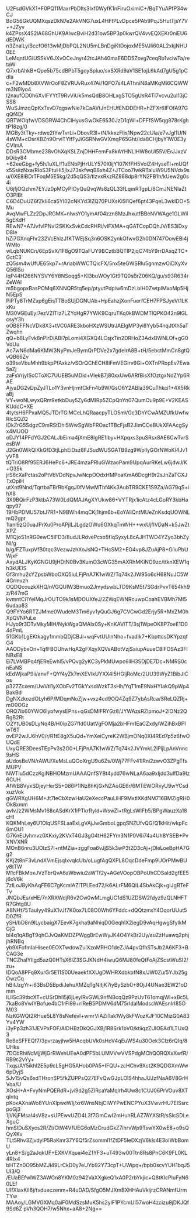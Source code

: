 U2FsdGVkX1+F0PQ11MaxrPbDIts3lxf0WyfK1nFiruOximiC+/BqTYuAPfP34wCJ
BoG56GkUQMXqszDkN7e2AkVNG7uxL4HFtPLvDpce5PAb9PqJ5HutTjsY7V++JZyv
k4ZPssX4S2lA68GhUK9AlwcBviH2d31ow5BP3p0kwrQV4vvEQXEKr0niEU6dEDWK
n3ZnalLyiBccfO613wMjDbPQL2NU5mLBnDgiKtDojoxME5VJli60AL2xkjNHU0EE
LeMqntUGiUSSkV6JXvOCeJnyr42tcJAh40maE6DD5Zovg7ceqRb1vciwTa/retaW
Q7xrbAhkB+Qpe5b75cdBPbT5goySpluo/sxSXRd9aV1SE1ojL6kAd7gU5g1pCdIa
c+F2wMDb8XVWrOoF8ZVRUvRux47Ai/1QFO7s4LAThniN8aMKqMi6CQWWm3N9iyo4
l2naufOD0h6XvIFYYtT9RvViUk5msQdB8OHLxgSTO5gUsR4TI7vcvu2ul13jCSS8
WuSJmzqQpKxTxvD7qgswNie7kCaAVtJnEHUfENDDEHR+hZFXr6IFOfA97GqQf4D/
QBTWOqfwVDSGRW4ChClHyusGwOkE6530JzD1qWl+DFFfSW5qg878rKghtP18zg/0
MGBy3tTky+rdwe2tYwTvrLi+DbovR3l+tN/kkxzFIis1Npw22cUla/e7vJgl1U/N
4sWM+cDsrXBZn9OrviTYlfFyJiGSRNwGVXmqP65Ght/Ida8CHjbyY1W0E3yCVImA
DDsR3CMbme238vOhXqKSLZnjDHHFemFx8kAYHNLlHW8oUl55V/ErJJxzVbOiby84
+62eeGbg+fy5h/luXL/f1uENbPjHrULY570XlijY107KfFH5VolZ4HyseTl+mUQf
x5SsiizNxa/RIoS3FtuHi5jlxJ73skfwqB8xh4Z+JTCoo7IwkRTaIuW9U5NVdx9s
u/0XE8lBDrTFoqM5E5kg/2d5qQS3/tlzvxRkzRZ868dp8rYN2FB1h/kUew2g0s4i
U6jfjOQzhm7EYJz0pMCyPIOyQuQvqWs8zQL33fLqmRTgpL/8CmJNENlaZtO3PlBt
C6D4DuUZ6fZkIi6ca5YI02cNKYd3IZQ70PUXsKi5I1Qef6pt43PqeL3wkIDO+5Mu
AvqMwFLZz2DpJRGMK+nIwsYO1ymAf04zzn8MzJhxutfBBeNVWAge1GLWil5gEKdH
REwN7+A7JvfvlPNvI2SKKxSvkCdcRHRi/vlFXMA+qGATCopDQhJV/ES3iDxyD8le
hZi7GXnqFhr232VcEhlzJfKTWEjSq3n6OSK2ynkOfwvG2h0DN747OowEBi4jWMlo
wLqbNUKCn/6EpSvX/1F8gO9TQaFUY9BCztbBQTIP2jqC74bY9rrDAxqZTC+GctC3
zQ5sm4wUfUE65kp7+rAriabWWCTQicFX/5nx5teGWSRlu5gnmzwOiDXyXvQ56ISu
IqP44H266NYSVY6Y8NSoqg5+KI3buWOy1Gt9TQ0sBrZ06KQ/gu/s93R634rZeWAl
m5bgopxBasPOMq6XNNQR5tq5ep/ptyutPdpiw6mDzLbIH0ZwtplMxoMp5HjN5EpS
PiPTy8TrMZxp6gEisTTBoSUjDGNUAb+HpEahzjXonFuerfCEH7FPSJyeVt1LKxKu
M30VGEuEyI7ezVZlTIz7LZYcHgR7YWK9CqruTKq0kBWDMTlQPKO42n9lGLcsyY3h
oOB8FFNcVDk8X3+tVC0ARE3kboHXzWSUtrJAElgMP3yi8Yyb54nqJtXh5aTZwqhn
qQ+b8LyFvk8nPlrDiABi7pLomi4XGXQ4LCsjxTin2DRHoZ3AdxBWNLOf+gG0VdUu
Ac7wN6dMa6KMW3NyPmJeBymQrPDVe2x7gdeIrA8B+tH/5ebctMmCn8gtQvQB66Zv
o39seVbuMhh9bkpPfAxkz/vSOrQChECH8iFmVEGirv6Gi+OXTnPRopEv7Ewa5aZj
zaFsVrjyIScCToXC7UUEB5uMDid+VIekB7j80xxUw6ARfBisXfOztgxNdZYp6RAE
AjyaDG2vDpZyJTLo1Y3vnHjrmtCkFn4b9W/GsO6Y2ABIa39CuThkci1+4X5RkaBj
VY+woNLwyxQRm9etkbDuy5Zy6dMIRp5ZCpQnYn07QumOu9p9E+V2KEASKUddC+XE
4tytsH6FPxaMQ5JTDrTGiMCeLhQRaacpyTLO5mVGc3DhYCwAMZUfkUwfwRIcSQZQ
lDkZrG5SdgzC9mRStDhi5WwSgWbFROac1TBcFjsB2JImCOeBUkXFAAcgSyx4MUOO
oDJY14PFdYGJ2CALJbEima4jXmE8IgRE1lby+HXpqxs3puSRsx8AE6CwTvrSesBW
J2Gn0WikQlKkGfD3tjLphEiDsz8FJSudWUSGATB9zg9WpllyGOrNWoKi4Jv1yVF8
tQTriO8Rf95ERJ6HePc6+JRE4mzaPRluGWzaoPam9UpqAurRKeLw6jdwJ/K+O35k
jrS6cXaPctas2oPtVbVDdNpvJwNcpOOdxHMPoaKmA6DcgH9r2sJnZaTCXJTxOpiH
utXnt9Nnd/TqrtbaTBrRbKgqJ0fVMwMThf4Kk3AubTR9CKE1S9Za/AG79qS+ihX8
3X9BQirFzP3ktbA73W0LdQMAJAgXYUkw86+VYTRjx1icAtz4cLGoRY3kbHaqpy97
19HbPDMU57btJ7R1+N9BWh4mqCKj1hjm6b+EoYAliQntMUeZnKsdqUOWNLmQ2gpt
1lanl9zQ0uaJPrXu0ProAPjILJLgdzOWu6GXkqTmWH++wxUjfIVDaN+k5JwZtXPZ
M1QjoS1nRG0ewC5IFD3/8udJLRdvePcxo5fIqSyxyL8cAJHTWD4YZyo3bhZyNl/g
b/g/FZTuxpVfB0tqc3VezwJzhXoJsNQ+THcSM2+EO4vp8JZuAjP8+GliuPbUWjxF
AxydALJKyKGNGU9jHDtN0Bv3KumO3cWG35mAXRhMKiNO9zc/ttknXEW1qh3kUElS
Gf3mhu2cYZpsbWboOXQ5iuLFjPnA7K1wWZ/Tq74k2JW95o6cH68NuJC5W4Grmvzh
OQDQcouzkXHQ/nVGQUIW3Bmuo2JmydswbLTD9KsM5t7SGdrPvvT654kh9z/R47mG
kvmntCi1YeIMqJrOUTO9k1sMDOUXfeJ/2ZWqEWNRcuwpCoahEVBMh7MI56udap83
Q9FYYo6RTZJMme0WudeM3Tm6yv1yQuGJ6g7CVCwGd2Erjy5R+MxZM0hXpQVNPuLe
HJyo9r3DTvMkyMlH/NykWgaQMAIx0Sy+KnKAVlTT/3sj1WpeOK8P7oeE1D04dPmL
51GKb1LgEKtkagy1mmbQDjCBJi+wqFvtUUlnNho+fvadIk7+KbpttcsDKYpzqfG4
AAODybxOn+TqfFBOUhwHqA2gFXqyXQVsABotVzjSaiupAuueC8lFOSAz3FlNBxE8
Ei7LVMBPq4fjEReEwhl5/vPQvg2yKC3yPkMUwpc6llH3SDjDE7Dc+NMRS0cnEaNS
kEdWjkaP9ii/anvF+QYf4yZk7mXEVlkUYXX4l5HGIjRoMc/2UU39WyZ1BibJiCos
p327Zcxem/UwVtl1yXObFv2TGkYxsdWzkT3sHh/YqT1mE9NxHYIakQ9pWp4BakBd
DgNXzkozdOLyh6P/MDqmNoZjw+vxz4cd9OQ4Zq9Z7ybAsRca/SReLQZRj+mO0OGz
ORQ7ib60YWO6lyofwysEPns+qGxDMlFRYGz8/JYWAzsRZlpmoJ+2lONz2QRgB2Rt
O2YtUB0sDLyNq4B/H0ipZG7fId0UatVgFOMja2bHFm1EaCZxdy/WZihBxBPlwT6T
ovEP2wJU6hV0/r/R1tE8gX5uQd+YmXeiCyreK2WBjmONq0XI4REd7p5z6fwOUQdE
UxyQRE3DeesTEpPv3s2G0+LFjPnA7K1wWZ/Tq74k2JVYmkL2iPljLpAnVnnc9sHS
aUdosBeVN/rAWU/XeMsLuQOoXrgU9u6Zs/0Wj77FFv41lRni2zwvO3ZPgTfsMUPV
NWTIu5dCzzKgiNBHOMzmUAAAQnfSYBt4ydd76wNLaA6aa9xIjdd3ulfDa9Iz6CUH
AfWB8VyxSDjeyHerS5+086P1INz8hKjGxNZAoGE6r/6MTEWORxyU9wYCsdxuzVok
gGWRXgUH6M+Jt7IeCbXzwHaU2eXeccPauLlHF9MxtlXKdNM716BMZigRH0Ok8xmm
avlvJz2WMsMv168cASdKrX1iPTkrRyld+WswZi+tRgLsWIFb5/BPgWauzXa18cHI
KQKMhLey6U1OlqUSFSLaaExLgVAjJwGmboLgpqSNZUfvQG/Q1kHit/wkpFc6mOU1
G7KnEUyhmvz0XKxiy2KVxT4GJ3gG4tH62FYm3N1P0V6i74a4Uh8YSEB+PvXNVXNR
MOnB6nru3UOIzS7I+ntMZia+zggFoa6vJjS5k3wP3t2D3cAj+jDleLoeBpHA7Gg2
KKj2t8nF3vLndXVmEjsqIxvqlcUb/oLugfAgQXPL8OqcDdeFmp9UOrPMwBUy8tTW
M1cFBkMoxJVzTbrQvA6aWbwiu2aWTf2y+AGeVOopOBPoUhCDSaId2gfEE5j6oV6k
7zlLoJ8yKhAqFE6C7gKcmIAZlTPLEed72/k6ALrFM6QlL4SbAkCjk+gIJgRTeFTv
JNQbJEs/xHE/7nXRXWdjR6v2Cw0wMLmgUC1dS1UZDSW2fdyz9zQLNHFTR7Ghtg8U
A8NHt75TauIyy49uX1vJf7K0ox7L08O0Wh6YFddc+dQQtzmsY4OqorUUut5D0ZfR
ySH/bD8n9ILycbaigX7EevK7gkha9aNhiqD0GeqhlX2iegD9vAqHgwgSfyIkMGjG
bl4q1qABgT9qhCJvQaKMDZPWggBrEwWyJK4O4YkBr2Uy/auZzHuawq2phjjhRNBq
yb9XFofmIaHisee0EOXTwdowZuiXzoMRHO1deZJA4pvQfhSTsJb2A6KF3+BCAG3e
TNCZhalYIIgd5azQ0HTsX6IZ3SGJKNdH4iwuQ6MJ80feQtFoAjZScstWuSI2/zu+
IDQoA8PFq9XurGr5E11S00UeaekfXXUgDWHRXdbkbfN8x/JW0Zu/5YJb25gOwzCq
hBiIJzgYr+i63BsD5BpdiJehuXMZqTgNItjK7iyBySzb0+8OjJ4UNae3EW21oDmm
lLIlSc39tbcXT+cUSrDhll5j6jLeylRvGWL9nfNBcqQz9PzUvT61omqjWI+xBc5L
7kaBo8VwIYBofue4bC1rFi99+rIReB5PDMV6dM75rIdalModscWAEsnIrI85OM03
NzKGWQt2RHue5L8Y8sNefevI+wmrViAZiTak1Wy8kFWozKJF10CMizG0A83Yv4YW
i3yPp3zh31JEVPxFOF/AlDHBzDkQGJXBj1R8Srk1bVO/ktiiqzZUlOEAd1LTUxQ3
Re8eSFFEQf7/3pvrzayjhw5HAcqbUVk0sHoV4qEuWS4u30Oek3Clz6rQIq/8UHks
7DCbRhWcMjjWjGrRWehUEeA0dPF5bLUMVVwVVSPdgMChQORQXxXwfR/RB9c2vYy+
Txqs/AY5ikhl2E5p9cL5gHG5AHob0PA5+IFQU+zcHChv9Xct2K9QDGXmWw6pDyjS
5Jv15vQs6xdTHronSP5fkZUPPsQ27EFvQwGJpLOlS4hhaJUJzfNaA6V8GrHVqa/U
XOsH+A+FvyNmPQERdR+jvi9d2g5ZlRcaYaMqlrh4Uw8c1CUJ06PrVOuv8XTqlntq
pKoxAXnaWo8YUnXlpweWIj/xr6WnsNbjCIWYPwENCPYuX3VwvrHU7EISsrcpoGj3
1jVKjFMsaI4sV8z+sUPEwvUZO4L3f7GmCwI2mHuhRLAZ7AYXStR/sSlcSDLeXguC
hmSlDuSXycs2R/Zl/CtW4VfUEG6oMzCrudGkZ7ihrvWp9TswYX0wE8+o9sQQyXKv
TLt5Rhv3ZjvdylP5RaKmr37Y6Qf5rZsomml1fZtDF5IeDXzjV6kls4E3oIWbBomU
yLn8+S/g2aJqkUF+EXKVXquai4eZ1YF3+uT493w00Ttn8Rs8PnC6K9FL0KL4RIx4
bHTZn0O95bMZJl49LrCkD0y7eUYb92Y73cpT+UWipq+/bpb0scvYUH1bqJ5UI3/Q
/EUaBEfwlWZ3AWGn8YKM0z942VaXXgkeQ1xA0P2rbYkjic+Q8tKIcPIuFyN60LEf
UIfXlaxKil6j/tvdueczenm+R4uDAD/SfgO5MJXmBXHHAuVkijrzCRANmfUrmTYw
MAAoy/LGMVGXMq0aiF0MdSzsMuK5hs2ylF1PYcmUI57woH4zcizu9jDKJQf9Sd6Z
pVh3QOH7/w5Nhx+aA8+2Ng==
